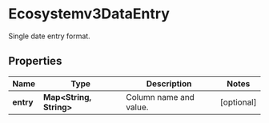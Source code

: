 

# Ecosystemv3DataEntry

Single date entry format.

## Properties

| Name | Type | Description | Notes |
|------------ | ------------- | ------------- | -------------|
|**entry** | **Map&lt;String, String&gt;** | Column name and value. |  [optional] |



